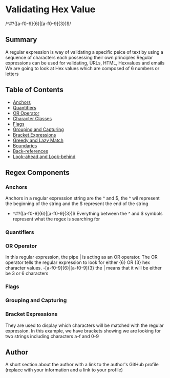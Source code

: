 # Validating Hex Value

/^#?([a-f0-9]{6}|[a-f0-9]{3})$/

## Summary
A regular expression is way of validating a specific peice of text by using a sequence of characters each
possessing their own principles
Regular expressions can be used for validating, URLs, HTML, Hexvalues and emails
We are going to look at Hex values which are composed of 6 numbers or letters

## Table of Contents

- [Anchors](#anchors)
- [Quantifiers](#quantifiers)
- [OR Operator](#or-operator)
- [Character Classes](#character-classes)
- [Flags](#flags)
- [Grouping and Capturing](#grouping-and-capturing)
- [Bracket Expressions](#bracket-expressions)
- [Greedy and Lazy Match](#greedy-and-lazy-match)
- [Boundaries](#boundaries)
- [Back-references](#back-references)
- [Look-ahead and Look-behind](#look-ahead-and-look-behind)

## Regex Components

### Anchors
Anchors in a regular expression string are the ^ and $, the ^ wil represent the beginning of the string and the $ represent
the end of the string
- ^#?([a-f0-9]{6}|[a-f0-9]{3})$
Everything between the ^ and $ symbols represent what the regex is searching for

### Quantifiers

### OR Operator
In this regular expression, the pipe | is acting as an OR operator.
The OR operator tells the regular expression to look for either {6} OR {3} hex character values.
-[a-f0-9]{6}|[a-f0-9]{3} the | means that it will be either be 3 or 6 characters

### Flags

### Grouping and Capturing

### Bracket Expressions
They are used to display which characters will be matched with the regular expression.
In this example, we have brackets showing we are looking for two strings including characters a-f and 0-9

## Author

A short section about the author with a link to the author's GitHub profile (replace with your information and a link to your profile)
